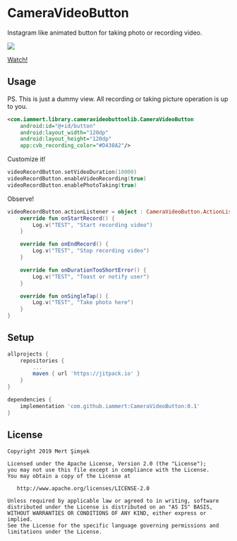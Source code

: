 # CameraVideoButton
Instagram like animated button for taking photo or recording video.

<img src="https://raw.githubusercontent.com/iammert/CameraVideoButton/master/art/art.png"/>

[Watch!](https://www.youtube.com/watch?v=4zmgleq5dCw)

## Usage

PS. This is just a dummy view. All recording or taking picture operation is up to you.

```xml
<com.iammert.library.cameravideobuttonlib.CameraVideoButton
    android:id="@+id/button"
    android:layout_width="120dp"
    android:layout_height="120dp"
    app:cvb_recording_color="#D438A2"/>
```

Customize it!

```kotlin
videoRecordButton.setVideoDuration(10000)
videoRecordButton.enableVideoRecording(true)
videoRecordButton.enablePhotoTaking(true)
```

Observe!
```kotlin
videoRecordButton.actionListener = object : CameraVideoButton.ActionListener{
    override fun onStartRecord() {
        Log.v("TEST", "Start recording video")
    }

    override fun onEndRecord() {
        Log.v("TEST", "Stop recording video")
    }

    override fun onDurationTooShortError() {
        Log.v("TEST", "Toast or notify user")
    }

    override fun onSingleTap() {
        Log.v("TEST", "Take photo here")
    }
}
```

## Setup
```gradle
allprojects {
    repositories {
        ...
        maven { url 'https://jitpack.io' }
    }
}

dependencies {
    implementation 'com.github.iammert:CameraVideoButton:0.1'
}
```

License
--------


    Copyright 2019 Mert Şimşek

    Licensed under the Apache License, Version 2.0 (the "License");
    you may not use this file except in compliance with the License.
    You may obtain a copy of the License at

       http://www.apache.org/licenses/LICENSE-2.0

    Unless required by applicable law or agreed to in writing, software
    distributed under the License is distributed on an "AS IS" BASIS,
    WITHOUT WARRANTIES OR CONDITIONS OF ANY KIND, either express or implied.
    See the License for the specific language governing permissions and
    limitations under the License.


